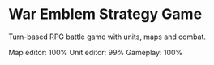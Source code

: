 # War Emblem Strategy Game

Turn-based RPG battle game with units, maps and combat.

Map editor: 100%
Unit editor: 99%
Gameplay: 100%
